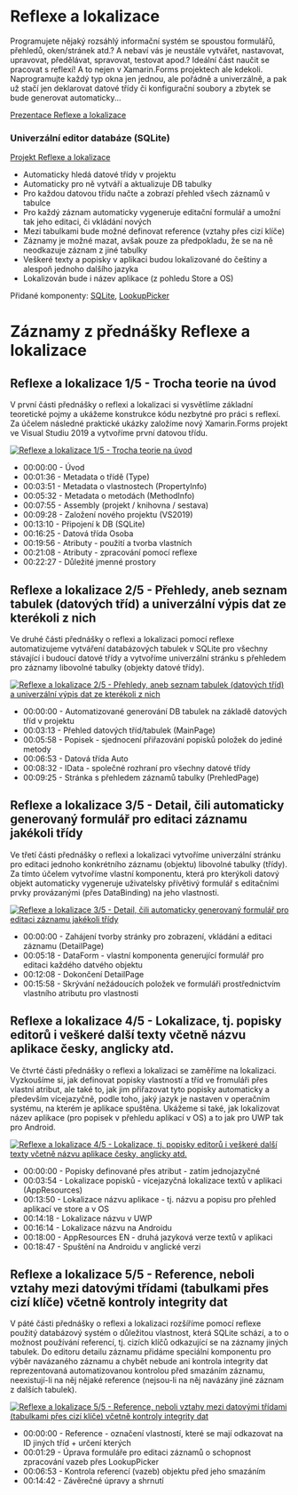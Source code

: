 # Reflexe a lokalizace

Programujete nějaký rozsáhlý informační systém se spoustou formulářů, přehledů, oken/stránek atd.? 
A nebaví vás je neustále vytvářet, nastavovat, upravovat, předělávat, spravovat, testovat apod.?
Ideální část naučit se pracovat s reflexí! A to nejen v Xamarin.Forms projektech ale kdekoli.
Naprogramujte každý typ okna jen jednou, ale pořádně a univerzálně, a pak už stačí jen deklarovat datové třídy či konfigurační soubory a zbytek se bude generovat automaticky...

[Prezentace Reflexe a lokalizace](https://github.com/PetrVobornik/prednasky/blob/master/Xamarin.Forms/07-Reflexe/reflexe.ppsx?raw=true)


### Univerzální editor databáze (SQLite)

[Projekt Reflexe a lokalizace](https://github.com/PetrVobornik/prednasky/tree/master/Xamarin.Forms/07-Reflexe/Reflexe)

* Automaticky hledá datové třídy v projektu
* Automaticky pro ně vytváří a aktualizuje DB tabulky
* Pro každou datovou třídu načte a zobrazí přehled všech záznamů v tabulce
* Pro každý záznam automaticky vygeneruje editační formulář a umožní tak jeho editaci, či vkládání nových
* Mezi tabulkami bude možné definovat reference (vztahy přes cizí klíče)
* Záznamy je možné mazat, avšak pouze za předpokladu, že se na ně neodkazuje záznam z jiné tabulky
* Veškeré texty a popisky v aplikaci budou lokalizované do češtiny a alespoň jednoho dalšího jazyka
* Lokalizován bude i název aplikace (z pohledu Store a OS)

Přidané komponenty: [SQLite](https://www.nuget.org/packages/sqlite-net-pcl/), [LookupPicker](https://www.nuget.org/packages/Amporis.Xamarin.Forms.LookupPicker)


# Záznamy z přednášky Reflexe a lokalizace

## Reflexe a lokalizace 1/5 - Trocha teorie na úvod

V první části přednášky o reflexi a lokalizaci si vysvětlíme základní teoretické pojmy a ukážeme konstrukce kódu nezbytné pro práci s reflexí. Za účelem následné praktické ukázky založíme nový Xamarin.Forms projekt ve Visual Studiu 2019 a vytvoříme první datovou třídu.

[![Reflexe a lokalizace 1/5 - Trocha teorie na úvod](https://img.youtube.com/vi/dDDKcubt_t4/0.jpg)](https://www.youtube.com/watch?v=dDDKcubt_t4)

* 00:00:00 - Úvod
* 00:01:36 - Metadata o třídě (Type)
* 00:03:51 - Metadata o vlastnostech (PropertyInfo)
* 00:05:32 - Metadata o metodách (MethodInfo)
* 00:07:55 - Assembly (projekt / knihovna / sestava)
* 00:09:28 - Založení nového projektu (VS2019)
* 00:13:10 - Připojení k DB (SQLite)
* 00:16:25 - Datová třída Osoba
* 00:19:56 - Atributy - použití a tvorba vlastních
* 00:21:08 - Atributy - zpracování pomocí reflexe
* 00:22:27 - Důležité jmenné prostory


## Reflexe a lokalizace 2/5 - Přehledy, aneb seznam tabulek (datových tříd) a univerzální výpis dat ze kterékoli z nich

Ve druhé části přednášky o reflexi a lokalizaci pomocí reflexe automatizujeme vytváření databázových tabulek v SQLite pro všechny stávající i budoucí datové třídy a vytvoříme univerzální stránku s přehledem pro záznamy libovolné tabulky (objekty datové třídy).

[![Reflexe a lokalizace 2/5 - Přehledy, aneb seznam tabulek (datových tříd) a univerzální výpis dat ze kterékoli z nich](https://img.youtube.com/vi/7MYsFQd4eyQ/0.jpg)](https://www.youtube.com/watch?v=7MYsFQd4eyQ)

* 00:00:00 - Automatizované generování DB tabulek na základě datových tříd v projektu
* 00:03:13 - Přehled datových tříd/tabulek (MainPage)
* 00:05:58 - Popisek - sjednocení přiřazování popisků položek do jediné metody
* 00:06:53 - Datová třída Auto
* 00:08:32 - IData - společné rozhraní pro všechny datové třídy
* 00:09:25 - Stránka s přehledem záznamů tabulky (PrehledPage)


## Reflexe a lokalizace 3/5 - Detail, čili automaticky generovaný formulář pro editaci záznamu jakékoli třídy

Ve třetí části přednášky o reflexi a lokalizaci vytvoříme univerzální stránku pro editaci jednoho konkrétního záznamu (objektu) libovolné tabulky (třídy). Za tímto účelem vytvoříme vlastní komponentu, která pro kterýkoli datový objekt automaticky vygeneruje uživatelsky přívětivý formulář s editačními prvky provázanými (přes DataBinding) na jeho vlastnosti.

[![Reflexe a lokalizace 3/5 - Detail, čili automaticky generovaný formulář pro editaci záznamu jakékoli třídy](https://img.youtube.com/vi/dsWxY9fxcag/0.jpg)](https://www.youtube.com/watch?v=dsWxY9fxcag)

* 00:00:00 - Zahájení tvorby stránky pro zobrazení, vkládání a editaci záznamu (DetailPage)
* 00:05:18 - DataForm - vlastní komponenta generující formulář pro editaci každého datvého objektu
* 00:12:08 - Dokončení DetailPage
* 00:15:58 - Skrývání nežádoucích položek ve formuláři prostřednictvím vlastního atributu pro vlastnosti


## Reflexe a lokalizace 4/5 - Lokalizace, tj. popisky editorů i veškeré další texty včetně názvu aplikace česky, anglicky atd.

Ve čtvrté části přednášky o reflexi a lokalizaci se zaměříme na lokalizaci. Vyzkoušíme si, jak definovat popisky vlastností a tříd ve fromuláři přes vlastní atribut, ale také to, jak jim přiřazovat tyto popisky automaticky a především vícejazyčně, podle toho, jaký jazyk je nastaven v operačním systému, na kterém je aplikace spuštěna. Ukážeme si také, jak lokalizovat název aplikace (pro popisek v přehledu aplikací v OS) a to jak pro UWP tak pro Android.

[![Reflexe a lokalizace 4/5 - Lokalizace, tj. popisky editorů i veškeré další texty včetně názvu aplikace česky, anglicky atd.](https://img.youtube.com/vi/pZHwUEavbCo/0.jpg)](https://www.youtube.com/watch?v=pZHwUEavbCo)

* 00:00:00 - Popisky definované přes atribut - zatím jednojazyčné
* 00:03:54 - Lokalizace popisků - vícejazyčná lokalizace textů v aplikaci (AppResources)
* 00:13:50 - Lokalizace názvu aplikace - tj. názvu a popisu pro přehled aplikací ve store a v OS
* 00:14:18 - Lokalizace názvu v UWP
* 00:16:14 - Lokalizace názvu na Androidu
* 00:18:00 - AppResources EN - druhá jazyková verze textů v aplikaci
* 00:18:47 - Spuštění na Androidu v anglické verzi


## Reflexe a lokalizace 5/5 - Reference, neboli vztahy mezi datovými třídami (tabulkami přes cizí klíče) včetně kontroly integrity dat

V páté části přednášky o reflexi a lokalizaci rozšíříme pomocí reflexe použitý databázový systém o důležitou vlastnost, která SQLite schází, a to o možnost používání referencí, tj. cizích klíčů odkazující se na záznamy jiných tabulek. Do editoru detailu záznamu přidáme speciální komponentu pro výběr navázaného záznamu a chybět nebude ani kontrola integrity dat reprezentovaná automatizovanou kontrolou před smazáním záznamu, neexistují-li na něj nějaké reference (nejsou-li na něj navázány jiné záznam z dalších tabulek).

[![Reflexe a lokalizace 5/5 - Reference, neboli vztahy mezi datovými třídami (tabulkami přes cizí klíče) včetně kontroly integrity dat](https://img.youtube.com/vi/3lIGCYMMaMA/0.jpg)](https://www.youtube.com/watch?v=3lIGCYMMaMA)

* 00:00:00 - Reference - označení vlastností, které se mají odkazovat na ID jiných tříd + určení kterých
* 00:01:29 - Úprava formuláře pro editaci záznamů o schopnost zpracování vazeb přes LookupPicker
* 00:06:53 - Kontrola referencí (vazeb) objektu před jeho smazáním
* 00:14:42 - Závěrečné úpravy a shrnutí

